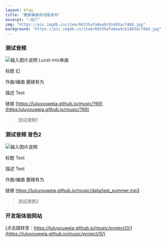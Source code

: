 ```yaml
---
layout: blog
title: "鹿客编曲测试版发布"
excerpt: "☝😄✋"
img: "https://pic.imgdb.cn/item/66335afa0ea9cb1403ac748d.jpg"
background: "https://pic.imgdb.cn/item/66335afa0ea9cb1403ac748d.jpg"
---
```


### 测试音频

![输入图片说明](https://pic.imgdb.cn/item/66335afa0ea9cb1403ac74f8.jpg)
Lucel-mix单曲

标题 幻

作曲/编曲 鹿碌有为

描述 Test

链接 [https://luluyouweia.github.io/music/?69](https:luluyouweia.github.io/music/?69)


> 测试用例1


### 测试音频 音色2

![输入图片说明](https://pic.imgdb.cn/item/66335afa0ea9cb1403ac748d.jpg)

标题 Test

描述 Test

作曲/编曲 鹿碌有为

链接 https://luluyouweia.github.io/music/data/last_summer.mp3

> 测试用例2

### 开发版体验网站

[点击跳转至：https://luluyouweia.github.io/music/project/0/](https://luluyouweia.github.io/music/project/0/)
